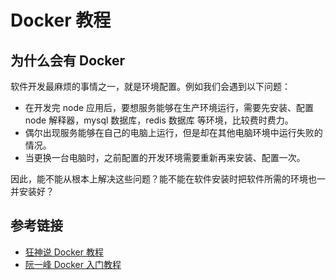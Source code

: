 # Docker 教程

## 为什么会有 Docker

软件开发最麻烦的事情之一，就是环境配置。例如我们会遇到以下问题：

- 在开发完 node 应用后，要想服务能够在生产环境运行，需要先安装、配置 node 解释器，mysql 数据库，redis 数据库 等环境，比较费时费力。
- 偶尔出现服务能够在自己的电脑上运行，但是却在其他电脑环境中运行失败的情况。
- 当更换一台电脑时，之前配置的开发环境需要重新再来安装、配置一次。

因此，能不能从根本上解决这些问题？能不能在软件安装时把软件所需的环境也一并安装好？

## 参考链接

- [狂神说 Docker 教程](https://www.bilibili.com/video/BV1og4y1q7M4?p=2)
- [阮一峰 Docker 入门教程](http://www.ruanyifeng.com/blog/2018/02/docker-tutorial.html)
